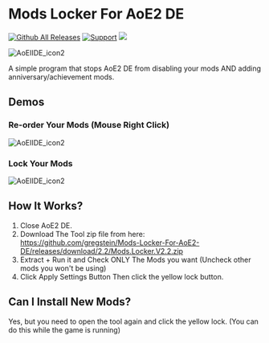 # Mods Locker For AoE2 DE
[![Github All Releases](https://img.shields.io/github/downloads/gregstein/Mods-Locker-For-AoE2-DE/total.svg)](https://github.com/gregstein/Mods-Locker-For-AoE2-DE/releases)
[![Support](https://img.shields.io/badge/Donate-PayPal-green.svg)](https://streamlabs.com/gregstein_)
[<img src="https://discordapp.com/api/guilds/748674724900372560/widget.png?style=shield">](https://discord.gg/MwrpjRuBVM)

![AoEIIDE_icon2](https://user-images.githubusercontent.com/16618729/143504005-0412f077-561d-421e-841d-fa7260ffae05.png)

 A simple program that stops AoE2 DE from disabling your mods AND adding anniversary/achievement mods.

## Demos

### Re-order Your Mods (Mouse Right Click)
![AoEIIDE_icon2](https://i.giphy.com/media/Un8zieWNrEiE01uqHx/giphy.gif)

### Lock Your Mods
![AoEIIDE_icon2](https://i.giphy.com/media/xprOpXtvMQ8vxJR93Z/giphy.gif)
 
## How It Works?
 
 1. Close AoE2 DE.
 2. Download The Tool zip file from here: https://github.com/gregstein/Mods-Locker-For-AoE2-DE/releases/download/2.2/Mods.Locker.V2.2.zip
 3. Extract + Run it and Check ONLY The Mods you want (Uncheck other mods you won't be using)
 4. Click Apply Settings Button Then click the yellow lock button.

## Can I Install New Mods?

Yes, but you need to open the tool again and click the yellow lock. (You can do this while the game is running)



